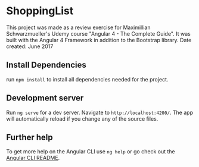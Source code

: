 # ShoppingList

This project was made as a review exercise for Maximillian Schwarzmueller's Udemy course "Angular 4 - The Complete Guide". It was built with the Angular 4 Framework in addition to the Bootstrap library. Date created: June 2017

## Install Dependencies

run `npm install` to install all dependencies needed for the project. 

## Development server

Run `ng serve` for a dev server. Navigate to `http://localhost:4200/`. The app will automatically reload if you change any of the source files.

## Further help

To get more help on the Angular CLI use `ng help` or go check out the [Angular CLI README](https://github.com/angular/angular-cli/blob/master/README.md).
